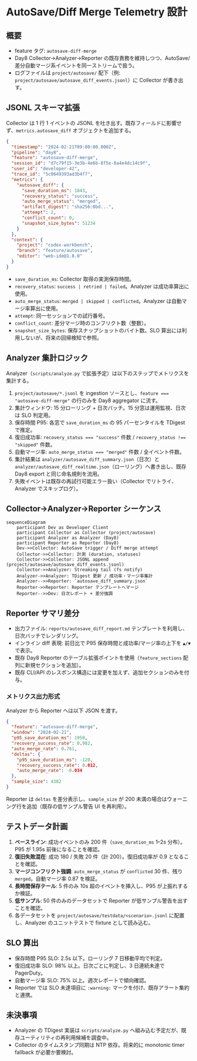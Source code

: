# AutoSave/Diff Merge Telemetry 設計

## 概要
- feature タグ: `autosave-diff-merge`
- Day8 Collector→Analyzer→Reporter の既存責務を維持しつつ、AutoSave/差分自動マージ系イベントを同一ストリームで扱う。
- ログファイルは `project/autosave/` 配下（例: `project/autosave/autosave_diff_events.jsonl`）に Collector が書き出す。

## JSONL スキーマ拡張
Collector は 1 行 1 イベントの JSONL を吐き出す。既存フィールドに影響せず、`metrics.autosave_diff` オブジェクトを追加する。

```json
{
  "timestamp": "2024-02-21T09:00:00.000Z",
  "pipeline": "day8",
  "feature": "autosave-diff-merge",
  "session_id": "d7c79f15-3e3b-4e6b-8f5e-8a4e4dc14c9f",
  "user_id": "developer-42",
  "trace_id": "5c0649393ad3b4f7",
  "metrics": {
    "autosave_diff": {
      "save_duration_ms": 1843,
      "recovery_status": "success",
      "auto_merge_status": "merged",
      "artifact_digest": "sha256:0bd...",
      "attempt": 2,
      "conflict_count": 0,
      "snapshot_size_bytes": 51234
    }
  },
  "context": {
    "project": "codex-workbench",
    "branch": "feature/autosave",
    "editor": "web-ide@1.8.0"
  }
}
```

- `save_duration_ms`: Collector 取得の実測保存時間。
- `recovery_status`: `success | retried | failed`。Analyzer は成功率算出に使用。
- `auto_merge_status`: `merged | skipped | conflicted`。Analyzer は自動マージ率算出に使用。
- `attempt`: 同一セッションでの試行番号。
- `conflict_count`: 差分マージ時のコンフリクト数（整数）。
- `snapshot_size_bytes`: 保存スナップショットのバイト数。SLO 算出には利用しないが、将来の回帰検知で参照。

## Analyzer 集計ロジック
Analyzer（`scripts/analyze.py` で拡張予定）は以下のステップでメトリクスを集計する。

1. `project/autosave/*.jsonl` を ingestion ソースとし、`feature === "autosave-diff-merge"` の行のみを Day8 aggregator に流す。
2. 集計ウィンドウ: 15 分ローリング + 日次バッチ。15 分窓は運用監視、日次は SLO 判定用。
3. 保存時間 P95: 各窓で `save_duration_ms` の 95 パーセンタイルを TDigest で推定。
4. 復旧成功率: `recovery_status === "success"` 件数 / `recovery_status !== "skipped"` 件数。
5. 自動マージ率: `auto_merge_status === "merged"` 件数 / 全イベント件数。
6. 集計結果は `analyzer/autosave_diff_summary.json`（日次）と `analyzer/autosave_diff_realtime.json`（ローリング）へ書き出し、既存 Day8 export と同じ命名規則を流用。
7. 失敗イベントは既存の再試行可能エラー扱い（Collector でリトライ、Analyzer でスキップログ）。

## Collector→Analyzer→Reporter シーケンス
```mermaid
sequenceDiagram
    participant Dev as Developer Client
    participant Collector as Collector (project/autosave)
    participant Analyzer as Analyzer (Day8)
    participant Reporter as Reporter (Day8)
    Dev->>Collector: AutoSave trigger / Diff merge attempt
    Collector->>Collector: 計測 (duration, statuses)
    Collector->>Collector: JSONL append (project/autosave/autosave_diff_events.jsonl)
    Collector->>Analyzer: Streaming tail (fs notify)
    Analyzer->>Analyzer: TDigest 更新 / 成功率・マージ率集計
    Analyzer-->>Reporter: `autosave_diff_summary.json`
    Reporter->>Reporter: Reporter テンプレートへマージ
    Reporter-->>Dev: 日次レポート + 差分強調
```

## Reporter サマリ差分
- 出力ファイル: `reports/autosave_diff_report.md` テンプレートを利用し、日次バッチでレンダリング。
- インライン diff 表現: 前日比で P95 保存時間と成功率/マージ率の上下を `▲/▼` で表示。
- 既存 Day8 Reporter のテーブル拡張ポイントを使用（`feature_sections` 配列に新規セクションを追加）。
- 既存 CLI/API のレスポンス構造には変更を加えず、追加セクションのみを付与。

### メトリクス出力形式
Analyzer から Reporter へは以下 JSON を渡す。

```json
{
  "feature": "autosave-diff-merge",
  "window": "2024-02-21",
  "p95_save_duration_ms": 1950,
  "recovery_success_rate": 0.982,
  "auto_merge_rate": 0.761,
  "deltas": {
    "p95_save_duration_ms": -120,
    "recovery_success_rate": 0.012,
    "auto_merge_rate": -0.034
  },
  "sample_size": 4382
}
```

Reporter は `deltas` を差分表示し、`sample_size` が 200 未満の場合はウォーニング行を追加（既存の低サンプル警告 UI を再利用）。

## テストデータ計画
1. **ベースライン**: 成功イベントのみ 200 件（`save_duration_ms` 1–2s 分布）。P95 が 1.95s 前後になることを確認。
2. **復旧失敗混在**: 成功 180 / 失敗 20 件（計 200）。復旧成功率が 0.9 となることを確認。
3. **マージコンフリクト強調**: `auto_merge_status` が `conflicted` 30 件、残り `merged`。自動マージ率 0.87 を検証。
4. **長時間保存テール**: 5 件のみ 10s 超のイベントを挿入し、P95 が上振れするか検証。
5. **低サンプル**: 50 件のみのデータセットで Reporter が低サンプル警告を出すことを確認。
6. 各データセットを `project/autosave/testdata/<scenario>.jsonl` に配置し、Analyzer のユニットテストで fixture として読み込む。

## SLO 算出
- 保存時間 P95 SLO: 2.5s 以下。ローリング 7 日移動平均で判定。
- 復旧成功率 SLO: 98% 以上。日次ごとに判定し、3 日連続未達で PagerDuty。
- 自動マージ率 SLO: 75% 以上。週次レポートで傾向確認。
- Reporter では SLO 未達項目に `:warning:` マークを付け、既存アラート集約と連携。

## 未決事項
- Analyzer の TDigest 実装は `scripts/analyze.py` へ組み込む予定だが、既存ユーティリティの再利用候補を調査中。
- Collector のタイムスタンプ同期は NTP 依存。将来的に monotonic timer fallback が必要か要検討。
